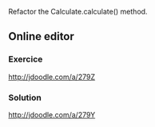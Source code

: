 Refactor the Calculate.calculate() method.

## Online editor
### Exercice
http://jdoodle.com/a/279Z
### Solution
http://jdoodle.com/a/279Y
